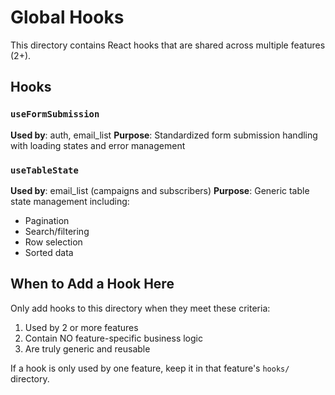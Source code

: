 # Global Hooks

This directory contains React hooks that are shared across multiple features (2+).

## Hooks

### `useFormSubmission`
**Used by**: auth, email_list
**Purpose**: Standardized form submission handling with loading states and error management

### `useTableState`
**Used by**: email_list (campaigns and subscribers)
**Purpose**: Generic table state management including:
- Pagination
- Search/filtering
- Row selection
- Sorted data

## When to Add a Hook Here

Only add hooks to this directory when they meet these criteria:
1. Used by 2 or more features
2. Contain NO feature-specific business logic
3. Are truly generic and reusable

If a hook is only used by one feature, keep it in that feature's `hooks/` directory.
